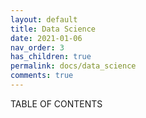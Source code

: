 ```yaml
---
layout: default
title: Data Science
date: 2021-01-06
nav_order: 3
has_children: true
permalink: docs/data_science
comments: true
---
```




TABLE OF CONTENTS
